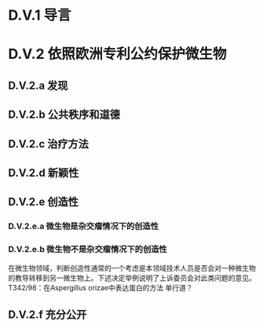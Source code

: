 # D.V.1 导言
# D.V.2 依照欧洲专利公约保护微生物
## D.V.2.a 发现

## D.V.2.b 公共秩序和道德
## D.V.2.c 治疗方法
## D.V.2.d 新颖性
## D.V.2.e 创造性
### D.V.2.e.a 微生物是杂交瘤情况下的创造性
### D.V.2.e.b 微生物不是杂交瘤情况下的创造性
在微生物领域，判断创造性通常的一个考虑是本领域技术人员是否会对一种微生物的教导转移到另一微生物上。下述决定举例说明了上诉委员会对此类问题的意见。  
T342/98：在Aspergillus orizae中表达蛋白的方法  单行道？


## D.V.2.f 充分公开
